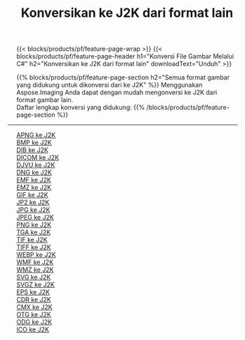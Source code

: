 ﻿---
title: Konversikan ke J2K dari format lain 
weight: 3920
url: /id/java/conversion/to/j2k 
lang: id
langdirlevel: 2
locales: zh-hans,ja,it,ru,de,es,fr,nl,id,lt,pl,pt,vi,tr,ko,zh-hant,ar,hi,th,sv,cs,uk,he
description: Menggunakan Aspose.Imaging Anda dapat dengan mudah mengonversi ke J2K dari format lain
---

{{< blocks/products/pf/feature-page-wrap >}}
{{< blocks/products/pf/feature-page-header h1="Konversi File Gambar Melalui C#" h2="Konversikan ke J2K dari format lain" downloadText="Unduh" >}}


{{% blocks/products/pf/feature-page-section  h2="Semua format gambar yang didukung untuk dikonversi dari ke J2K" %}}
Menggunakan Aspose.Imaging Anda dapat dengan mudah mengonversi ke J2K dari format gambar lain.
<br/>
Daftar lengkap konversi yang didukung:
{{% /blocks/products/pf/feature-page-section %}}
<div class="container-fluid productfamilypage bg-gray">
    <div class="convertypes bg-gray agp-content section">
        <div class="container">
		<hr style="margin-left:-20px;"/>
		<div class="row other-converters">
		    <div class='col-md-2 other-converter remove-lp remove-rp'><a href="/imaging/id/java/conversion/apng-to-j2k" >APNG ke J2K</a></div>
<div class='col-md-2 other-converter remove-lp remove-rp'><a href="/imaging/id/java/conversion/bmp-to-j2k" >BMP ke J2K</a></div>
<div class='col-md-2 other-converter remove-lp remove-rp'><a href="/imaging/id/java/conversion/dib-to-j2k" >DIB ke J2K</a></div>
<div class='col-md-2 other-converter remove-lp remove-rp'><a href="/imaging/id/java/conversion/dicom-to-j2k" >DICOM ke J2K</a></div>
<div class='col-md-2 other-converter remove-lp remove-rp'><a href="/imaging/id/java/conversion/djvu-to-j2k" >DJVU ke J2K</a></div>
<div class='col-md-2 other-converter remove-lp remove-rp'><a href="/imaging/id/java/conversion/dng-to-j2k" >DNG ke J2K</a></div>
<div class='col-md-2 other-converter remove-lp remove-rp'><a href="/imaging/id/java/conversion/emf-to-j2k" >EMF ke J2K</a></div>
<div class='col-md-2 other-converter remove-lp remove-rp'><a href="/imaging/id/java/conversion/emz-to-j2k" >EMZ ke J2K</a></div>
<div class='col-md-2 other-converter remove-lp remove-rp'><a href="/imaging/id/java/conversion/gif-to-j2k" >GIF ke J2K</a></div>
<div class='col-md-2 other-converter remove-lp remove-rp'><a href="/imaging/id/java/conversion/jp2-to-j2k" >JP2 ke J2K</a></div>
<div class='col-md-2 other-converter remove-lp remove-rp'><a href="/imaging/id/java/conversion/jpg-to-j2k" >JPG ke J2K</a></div>
<div class='col-md-2 other-converter remove-lp remove-rp'><a href="/imaging/id/java/conversion/jpeg-to-j2k" >JPEG ke J2K</a></div>
<div class='col-md-2 other-converter remove-lp remove-rp'><a href="/imaging/id/java/conversion/png-to-j2k" >PNG ke J2K</a></div>
<div class='col-md-2 other-converter remove-lp remove-rp'><a href="/imaging/id/java/conversion/tga-to-j2k" >TGA ke J2K</a></div>
<div class='col-md-2 other-converter remove-lp remove-rp'><a href="/imaging/id/java/conversion/tif-to-j2k" >TIF ke J2K</a></div>
<div class='col-md-2 other-converter remove-lp remove-rp'><a href="/imaging/id/java/conversion/tiff-to-j2k" >TIFF ke J2K</a></div>
<div class='col-md-2 other-converter remove-lp remove-rp'><a href="/imaging/id/java/conversion/webp-to-j2k" >WEBP ke J2K</a></div>
<div class='col-md-2 other-converter remove-lp remove-rp'><a href="/imaging/id/java/conversion/wmf-to-j2k" >WMF ke J2K</a></div>
<div class='col-md-2 other-converter remove-lp remove-rp'><a href="/imaging/id/java/conversion/wmz-to-j2k" >WMZ ke J2K</a></div>
<div class='col-md-2 other-converter remove-lp remove-rp'><a href="/imaging/id/java/conversion/svg-to-j2k" >SVG ke J2K</a></div>
<div class='col-md-2 other-converter remove-lp remove-rp'><a href="/imaging/id/java/conversion/svgz-to-j2k" >SVGZ ke J2K</a></div>
<div class='col-md-2 other-converter remove-lp remove-rp'><a href="/imaging/id/java/conversion/eps-to-j2k" >EPS ke J2K</a></div>
<div class='col-md-2 other-converter remove-lp remove-rp'><a href="/imaging/id/java/conversion/cdr-to-j2k" >CDR ke J2K</a></div>
<div class='col-md-2 other-converter remove-lp remove-rp'><a href="/imaging/id/java/conversion/cmx-to-j2k" >CMX ke J2K</a></div>
<div class='col-md-2 other-converter remove-lp remove-rp'><a href="/imaging/id/java/conversion/otg-to-j2k" >OTG ke J2K</a></div>
<div class='col-md-2 other-converter remove-lp remove-rp'><a href="/imaging/id/java/conversion/odg-to-j2k" >ODG ke J2K</a></div>
<div class='col-md-2 other-converter remove-lp remove-rp'><a href="/imaging/id/java/conversion/ico-to-j2k" >ICO ke J2K</a></div>
                </div>
        </div>
    </div>
</div>
<br/>


